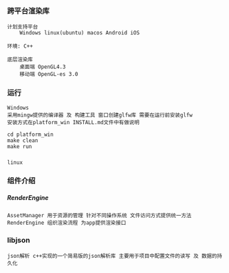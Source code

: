 ### 跨平台渲染库
    计划支持平台 
        Windows linux(ubuntu) macos Android iOS 

    环境: C++ 
    
    底层渲染库 
        桌面端 OpenGL4.3   
        移动端 OpenGL-es 3.0 

### 运行
    Windows 
    采用mingw提供的编译器 及 构建工具 窗口创建glfw库 需要在运行前安装glfw 
    安装方式在platform_win INSTALL.md文件中有做说明

    cd platform_win
    make clean
    make run 

### 
    linux


### 组件介绍
##### RenderEngine 
    AssetManager 用于资源的管理 针对不同操作系统 文件访问方式提供统一方法   
    RenderEngine 组织渲染流程 为app提供渲染接口


### libjson
    json解析 c++实现的一个简易版的json解析库 主要用于项目中配置文件的读写 及 数据的持久化
    

    


